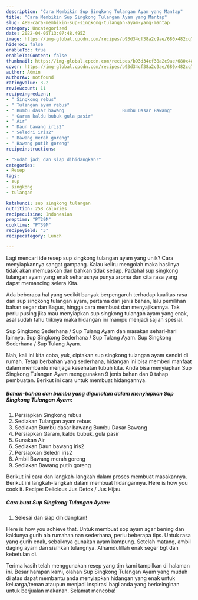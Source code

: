 ```yaml
---
description: "Cara Membikin Sup Singkong Tulangan Ayam yang Mantap"
title: "Cara Membikin Sup Singkong Tulangan Ayam yang Mantap"
slug: 489-cara-membikin-sup-singkong-tulangan-ayam-yang-mantap
category: Uncategorized
date: 2022-04-05T13:07:48.495Z
image: https://img-global.cpcdn.com/recipes/b93d34cf38a2c9ae/680x482cq70/sup-singkong-tulangan-ayam-foto-resep-utama.jpg
hideToc: false
enableToc: true
enableTocContent: false
thumbnail: https://img-global.cpcdn.com/recipes/b93d34cf38a2c9ae/680x482cq70/sup-singkong-tulangan-ayam-foto-resep-utama.jpg
cover: https://img-global.cpcdn.com/recipes/b93d34cf38a2c9ae/680x482cq70/sup-singkong-tulangan-ayam-foto-resep-utama.jpg
author: Admin
authorAv: notfound
ratingvalue: 3.2
reviewcount: 11
recipeingredient:
- " Singkong rebus"
- " Tulangan ayam rebus"
- " Bumbu dasar bawang                      Bumbu Dasar Bawang"
- " Garam kaldu bubuk gula pasir"
- " Air"
- " Daun bawang iris2"
- " Seledri iris2"
- " Bawang merah goreng"
- " Bawang putih goreng"
recipeinstructions:

- "Sudah jadi dan siap dihidangkan!"
categories:
- Resep
tags:
- sup
- singkong
- tulangan

katakunci: sup singkong tulangan 
nutrition: 258 calories
recipecuisine: Indonesian
preptime: "PT29M"
cooktime: "PT39M"
recipeyield: "3"
recipecategory: Lunch

---
```





Lagi mencari ide resep sup singkong tulangan ayam yang unik? Cara menyiapkannya sangat gampang. Kalau keliru mengolah maka hasilnya tidak akan memuaskan dan bahkan tidak sedap. Padahal sup singkong tulangan ayam yang enak seharusnya punya aroma dan cita rasa yang dapat memancing selera Kita.





Ada beberapa hal yang sedikit banyak berpengaruh terhadap kualitas rasa dari sup singkong tulangan ayam, pertama dari jenis bahan, lalu pemilihan bahan segar dan Bagus, hingga cara membuat dan menyajikannya. Tak perlu pusing jika mau menyiapkan sup singkong tulangan ayam yang enak,      asal sudah tahu triknya maka hidangan ini mampu menjadi sajian spesial.














Sup Singkong Sederhana / Sup Tulang Ayam dan masakan sehari-hari lainnya. Sup Singkong Sederhana / Sup Tulang Ayam. Sup Singkong Sederhana / Sup Tulang Ayam.






Nah, kali ini kita coba, yuk, ciptakan sup singkong tulangan ayam sendiri di rumah. Tetap berbahan yang sederhana, hidangan ini bisa memberi manfaat dalam membantu menjaga kesehatan tubuh kita. Anda bisa menyiapkan Sup Singkong Tulangan Ayam menggunakan 9 jenis bahan dan 0 tahap pembuatan. Berikut ini cara untuk membuat hidangannya.

<!--inarticleads1-->

##### Bahan-bahan dan bumbu yang digunakan dalam menyiapkan Sup Singkong Tulangan Ayam:

1. Persiapkan  Singkong rebus
1. Sediakan  Tulangan ayam rebus
1. Sediakan  Bumbu dasar bawang                      Bumbu Dasar Bawang
1. Persiapkan  Garam, kaldu bubuk, gula pasir
1. Gunakan  Air
1. Sediakan  Daun bawang iris2
1. Persiapkan  Seledri iris2
1. Ambil  Bawang merah goreng
1. Sediakan  Bawang putih goreng


Berikut ini cara dan langkah-langkah dalam proses membuat masakannya. Berikut ini langkah-langkah dalam membuat hidangannya. Here is how you cook it. Recipe: Delicious Jus Detox / Jus Hijau. 

<!--inarticleads2-->

##### Cara buat Sup Singkong Tulangan Ayam:


1. Selesai dan siap dihidangkan!

Here is how you achieve that. Untuk membuat sop ayam agar bening dan kaldunya gurih ala rumahan nan sederhana, perlu beberapa tips. Untuk rasa yang gurih enak, sebaiknya gunakan ayam kampung. Setelah matang, ambil daging ayam dan sisihkan tulangnya. Alhamdulillah enak seger bgt dan kebetulan di. 

Terima kasih telah menggunakan resep yang tim kami tampilkan di halaman ini. Besar harapan kami, olahan Sup Singkong Tulangan Ayam yang mudah di atas dapat membantu anda menyiapkan hidangan yang enak untuk keluarga/teman ataupun menjadi inspirasi bagi anda yang berkeinginan untuk berjualan makanan. Selamat mencoba!

